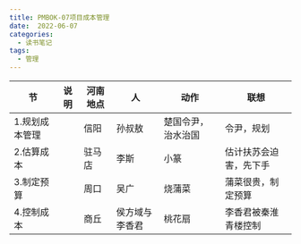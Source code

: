 ```yaml
---
title: PMBOK-07项目成本管理
date:  2022-06-07
categories:
  - 读书笔记
tags:
  - 管理
---
```


| 节             | 说明 | 河南地点 | 人             | 动作               | 联想                   |
| -------------- | ---- | -------- | -------------- | ------------------ | ---------------------- |
| 1.规划成本管理 |      | 信阳     | 孙叔敖         | 楚国令尹，治水治国 | 令尹，规划             |
| 2.估算成本     |      | 驻马店   | 李斯           | 小篆               | 估计扶苏会迫害，先下手 |
| 3.制定预算     |      | 周口     | 吴广           | 烧蒲菜             | 蒲菜很贵，制定预算     |
| 4.控制成本     |      | 商丘     | 侯方域与李香君 | 桃花扇             | 李香君被秦淮青楼控制   |



